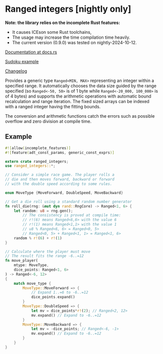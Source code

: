 # Ranged integers [nightly only]

**Note: the library relies on the incomplete Rust features:**
- It causes ICEson some Rust toolchains,
- The usage may increase the time compilation time heavily.
- The current version (0.9.0) was tested on nightly-2024-10-12.

[Documentation at docs.rs](https://docs.rs/ranged_integers)

[Sudoku example](https://github.com/disiamylborane/ranged_integers/blob/master/examples/sudoku.rs)

[Changelog](https://github.com/disiamylborane/ranged_integers/blob/master/CHANGELOG.md)

Provides a generic type `Ranged<MIN, MAX>` representing an integer
within a specified range. It automatically chooses the data size guided by
the range specified (so `Ranged<-50, 50>` is of 1 byte while
`Ranged<-20_000, 100_000>` is of 4 bytes) and supports the arithmetic operations
with automatic bound recalculation and range iteration. The fixed sized arrays can be
indexed with a ranged integer having the fitting bounds.

The conversion and arithmetic functions catch the errors such as possible overflow
and zero division at compile time.

## Example

```rust
#![allow(incomplete_features)]
#![feature(adt_const_params, generic_const_exprs)]

extern crate ranged_integers;
use ranged_integers::*;

// Consider a simple race game. The player rolls a
// die and then moves forward, backward or forward
// with the double speed according to some rules.

enum MoveType {MoveForward, DoubleSpeed, MoveBackward}

// Get a die roll using a standard random number generator
fn roll_die(rng: &mut dyn rand::RngCore) -> Ranged<1, 6> {
    let random: u8 = rng.gen();
        // The consistency is proved at compile time:
        // r!(6) means Ranged<6,6> with the value 6
        // r!(1) means Ranged<1,1> with the value 1
        // u8 % Ranged<6, 6> = Ranged<0, 5>
        // Ranged<0, 5> + Ranged<1, 1> = Ranged<1, 6>
    random % r!(6) + r!(1)
}

// Calculate where the player must move
// The result fits the range -6..=12
fn move_player(
    mtype: MoveType, 
    dice_points: Ranged<1, 6>
) -> Ranged<-6, 12>
{
    match move_type {
        MoveType::MoveForward => {
            // Expand 1..=6 to -6..=12
            dice_points.expand()
        }
        MoveType::DoubleSpeed => {
            let mv = dice_points*r!(2); // Ranged<2, 12>
            mv.expand() // Expand to -6..=12
        }
        MoveType::MoveBackward => {
            let mv = -dice_points; // Ranged<-6, -1>
            mv.expand() // Expand to -6..=12
        }
    }
}
```
